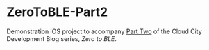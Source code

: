 # ZeroToBLE-Part2
Demonstration iOS project to accompany [Part Two](http://blog.cloudcity.io/2015/06/11/zero-to-ble-on-ios-part-one/) of the Cloud City Development Blog series, *Zero to BLE*.
